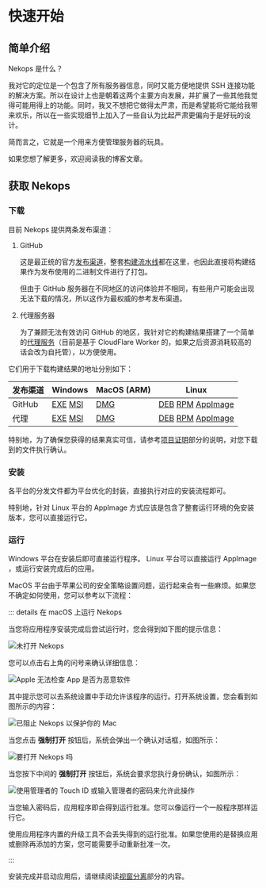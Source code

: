 # 快速开始

## 简单介绍

Nekops 是什么？

我对它的定位是一个包含了所有服务器信息，同时又能方便地提供 SSH 连接功能的解决方案。所以在设计上也是朝着这两个主要方向发展，并扩展了一些其他我觉得可能用得上的功能。同时，我又不想把它做得太严肃，而是希望能将它能给我带来欢乐，所以在一些实现细节上加入了一些自认为比起严肃更偏向于是好玩的设计。

简而言之，它就是一个用来方便管理服务器的玩具。

如果您想了解更多，欢迎阅读我的博客文章。<!-- TODO 还没写呢，写好了在这里更新一下链接 -->

## 获取 Nekops

### 下载

目前 Nekops 提供两条发布渠道：

1. GitHub

   这是最正统的官方[发布渠道]，整套[构建流水线]都在这里，也因此直接将构建结果作为发布使用的二进制文件进行了打包。
   
   但由于 GitHub 服务器在不同地区的访问体验并不相同，有些用户可能会出现无法下载的情况，所以这作为最权威的参考发布渠道。

2. 代理服务器
   
   为了兼顾无法有效访问 GitHub 的地区，我针对它的构建结果搭建了一个简单的[代理服务]（目前是基于 CloudFlare Worker 的，如果之后资源消耗较高的话会改为自托管），以方便使用。

[构建流水线]: https://github.com/Candinya/nekops/blob/main/.github/workflows/build-artifacts.yml
[发布渠道]: https://github.com/Candinya/nekops/releases/latest/
[代理服务]: https://github.com/nekops-app/release-proxy-worker

它们用于下载构建结果的地址分别如下：

| 发布渠道 | Windows | MacOS (ARM) | Linux |
| --- | --- | --- | --- |
| GitHub | [EXE](https://github.com/Candinya/nekops/releases/latest/download/Nekops-windows-x64.exe) [MSI](https://github.com/Candinya/nekops/releases/latest/download/Nekops-windows-x64.msi) | [DMG](https://github.com/Candinya/nekops/releases/latest/download/Nekops-macos-aarch64.dmg) | [DEB](https://github.com/Candinya/nekops/releases/latest/download/Nekops-linux-x64.deb) [RPM](https://github.com/Candinya/nekops/releases/latest/download/Nekops-linux-x64.rpm) [AppImage](https://github.com/Candinya/nekops/releases/latest/download/Nekops-linux-x64.AppImage) |
| 代理 | [EXE](https://release.nekops.app/latest/Nekops-windows-x64.exe) [MSI](https://release.nekops.app/latest/Nekops-windows-x64.msi) | [DMG](https://release.nekops.app/latest/Nekops-macos-aarch64.dmg) | [DEB](https://release.nekops.app/latest/Nekops-linux-x64.deb) [RPM](https://release.nekops.app/latest/Nekops-linux-x64.rpm) [AppImage](https://release.nekops.app/latest/Nekops-linux-x64.AppImage) |

特别地，为了确保您获得的结果真实可信，请参考[项目证明]部分的说明，对您下载到的文件执行确认。

[项目证明]: /notarize#项目证明

### 安装

各平台的分发文件都为平台优化的封装，直接执行对应的安装流程即可。

特别地，针对 Linux 平台的 AppImage 方式应该是包含了整套运行环境的免安装版本，您可以直接运行它。

### 运行

Windows 平台在安装后即可直接运行程序。 Linux 平台可以直接运行 AppImage ，或运行安装完成后的应用。

MacOS 平台由于苹果公司的安全策略设置问题，运行起来会有一些麻烦。如果您不确定如何使用，您可以参考以下流程：

::: details 在 macOS 上运行 Nekops

当您将应用程序安装完成后尝试运行时，您会得到如下图的提示信息：

![未打开 Nekops](./macos-open-1.png)

您可以点击右上角的问号来确认详细信息：

![Apple 无法检查 App 是否为恶意软件](./macos-open-2.png)

其中提示您可以去系统设置中手动允许该程序的运行。打开系统设置，您会看到如图所示的内容：

![已阻止 Nekops 以保护你的 Mac](./macos-open-3.png)

当您点击 **强制打开** 按钮后，系统会弹出一个确认对话框，如图所示：

![要打开 Nekops 吗](./macos-open-4.png)

当您按下中间的 **强制打开** 按钮后，系统会要求您执行身份确认，如图所示：

![使用管理者的 Touch ID 或输入管理者的密码来允许此操作](./macos-open-5.png)

当您输入密码后，应用程序即会得到运行批准。您可以像运行一个一般程序那样运行它。

使用应用程序内置的升级工具不会丢失得到的运行批准。如果您使用的是替换应用或删除再添加的方案，您可能需要手动重新批准一次。

:::

安装完成并启动应用后，请继续阅读[视窗分离]部分的内容。

[视窗分离]: /window/
